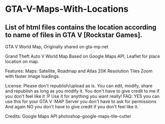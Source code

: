 # GTA-V-Maps-With-Locations

## List of html files contains the location according to name of files in GTA V [Rockstar Games].

GTA V World Map, Originally shared on gta-mp.net

Grand Theft Auto V World Map Based on Google Maps API, Leaflet for place location on map.

Features: Maps: Satellite, Roadmap and Atlas 20K Resolution Tiles Zoom with faster image loadings.

License: Please don't republish/upload as is. You can edit, modify, share and republish as long as you modify it. You don't have to give credit to me if you don't feel like it :P Use it for anything you want really! FAQ: YES you can use this for your GTA V :MAP Server you don't have to ask for permissions And again NO you don't have to give credit if you don't feel like it.


Credits: Google Maps API photoshop-google-maps-tile-cutter
